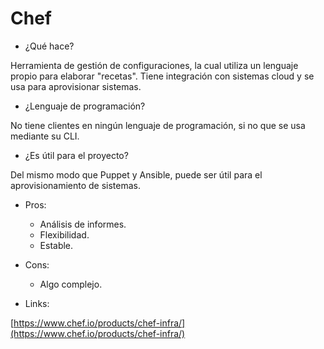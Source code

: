 # Chef

- ¿Qué hace?

Herramienta de gestión de configuraciones, la cual utiliza un lenguaje propio para elaborar "recetas". Tiene integración con sistemas cloud y se usa para aprovisionar sistemas.

- ¿Lenguaje de programación?

No tiene clientes en ningún lenguaje de programación, si no que se usa mediante su CLI.

- ¿Es útil para el proyecto?

Del mismo modo que Puppet y Ansible, puede ser útil para el aprovisionamiento de sistemas.

- Pros:
  - Análisis de informes.
  - Flexibilidad.
  - Estable.

- Cons:
  - Algo complejo.

- Links:

[https://www.chef.io/products/chef-infra/](https://www.chef.io/products/chef-infra/)
